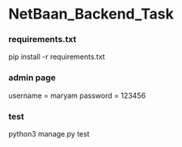 # NetBaan_Backend_Task


### requirements.txt
pip install -r requirements.txt



### admin page
username = maryam
password = 123456



### test
python3 manage.py test

